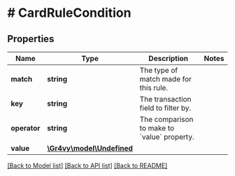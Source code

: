 # # CardRuleCondition

## Properties

Name | Type | Description | Notes
------------ | ------------- | ------------- | -------------
**match** | **string** | The type of match made for this rule. |
**key** | **string** | The transaction field to filter by. |
**operator** | **string** | The comparison to make to &#x60;value&#x60; property. |
**value** | [**\Gr4vy\model\Undefined**](Undefined.md) |  |

[[Back to Model list]](../../README.md#models) [[Back to API list]](../../README.md#endpoints) [[Back to README]](../../README.md)
